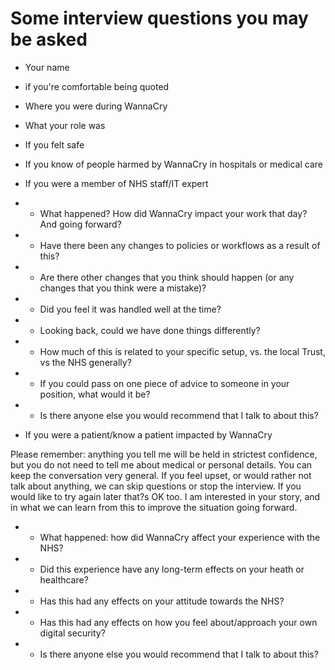 # Some interview questions you may be asked

- Your name
- if you're comfortable being quoted
- Where you were during WannaCry
- What your role was
- If you felt safe
- If you know of people harmed by WannaCry in hospitals or medical care

- If you were a member of NHS staff/IT expert

- - What happened?  How did WannaCry impact your work that day?  And going forward?
- - Have there been any changes to policies or workflows as a result of this?
- - Are there other changes that you think should happen (or any changes that you think were a mistake)?
- - Did you feel it was handled well at the time?
- - Looking back, could we have done things differently?
- - How much of this is related to your specific setup, vs. the local Trust, vs the NHS generally?
- - If you could pass on one piece of advice to someone in your position, what would it be?
- - Is there anyone else you would recommend that I talk to about this?
 
- If you were a patient/know a patient impacted by WannaCry

Please remember: anything you tell me will be held in strictest confidence, but you do not need to tell me about medical or personal details. You can keep the conversation very general.  If you feel upset, or would rather not talk about anything, we can skip questions or stop the interview.  If you would like to try again later that?s OK too.  I am interested in your story, and in what we can learn from this to improve the situation going forward.
 
- - What happened: how did WannaCry affect your experience with the NHS?
- - Did this experience have any long-term effects on your heath or healthcare?
- - Has this had any effects on your attitude towards the NHS?
- - Has this had any effects on how you feel about/approach your own digital security?
- - Is there anyone else you would recommend that I talk to about this?